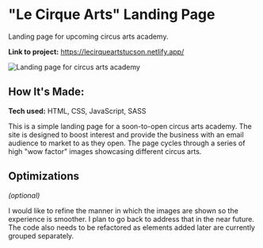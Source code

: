 # "Le Cirque Arts" Landing Page
Landing page for upcoming circus arts academy. 

**Link to project:** https://lecirqueartstucson.netlify.app/

![Landing page for circus arts academy](https://ibb.co/BfMQ6DX)

## How It's Made:

**Tech used:** HTML, CSS, JavaScript, SASS

This is a simple landing page for a soon-to-open circus arts academy. The site is designed to boost interest and provide the business with an email audience to market to as they open. The page cycles through a series of high "wow factor" images showcasing different circus arts.

## Optimizations
*(optional)*

I would like to refine the manner in which the images are shown so the experience is smoother. I plan to go back to address that in the near future. The code also needs to be refactored as elements added later are currently grouped separately.



